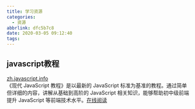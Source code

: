 ```yaml
---
title: 学习资源
categories:
  - 资源
abbrlink: dfc5b7c8
date: 2020-03-05 09:12:40
tags: 
---
```


javascript教程
------------

[](https://hellogithub.com/periodical/volume/44/#zh.javascript.info)[zh.javascript.info](https://github.com/javascript-tutorial/zh.javascript.info)  
《现代 JavaScript 教程》是以最新的 JavaScript 标准为基准的教程。通过简单但详细的内容，讲解从基础到高阶的 JavaScript 相关知识，能够帮助初中级前端提升 JavaScript 等前端技术水平。[在线阅读](https://zh.javascript.info/)